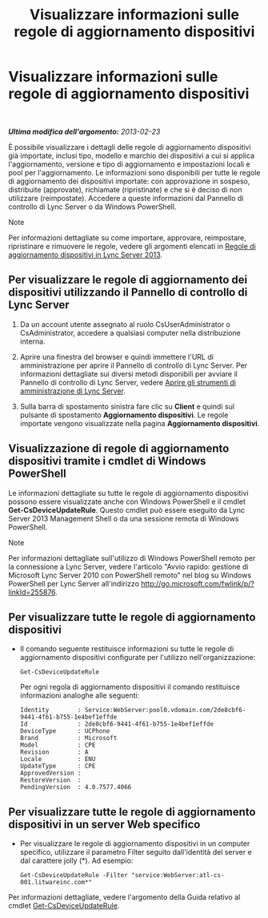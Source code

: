 ﻿---
title: Visualizzare informazioni sulle regole di aggiornamento dispositivi
TOCTitle: Visualizzare informazioni sulle regole di aggiornamento dispositivi
ms:assetid: d6677ca4-024b-4816-8511-8d7630788107
ms:mtpsurl: https://technet.microsoft.com/it-it/library/JJ994077(v=OCS.15)
ms:contentKeyID: 52062448
ms.date: 08/24/2015
mtps_version: v=OCS.15
ms.translationtype: HT
---

# Visualizzare informazioni sulle regole di aggiornamento dispositivi

 

_**Ultima modifica dell'argomento:** 2013-02-23_

È possibile visualizzare i dettagli delle regole di aggiornamento dispositivi già importate, inclusi tipo, modello e marchio dei dispositivi a cui si applica l'aggiornamento, versione e tipo di aggiornamento e impostazioni locali e pool per l'aggiornamento. Le informazioni sono disponibili per tutte le regole di aggiornamento dei dispositivi importate: con approvazione in sospeso, distribuite (approvate), richiamate (ripristinate) e che si è deciso di non utilizzare (reimpostate). Accedere a queste informazioni dal Pannello di controllo di Lync Server o da Windows PowerShell.


> [!NOTE]
> Per informazioni dettagliate su come importare, approvare, reimpostare, ripristinare e rimuovere le regole, vedere gli argomenti elencati in <A href="lync-server-2013-device-update-rules.md">Regole di aggiornamento dispositivi in Lync Server 2013</A>.



## Per visualizzare le regole di aggiornamento dei dispositivi utilizzando il Pannello di controllo di Lync Server

1.  Da un account utente assegnato al ruolo CsUserAdministrator o CsAdministrator, accedere a qualsiasi computer nella distribuzione interna.

2.  Aprire una finestra del browser e quindi immettere l'URL di amministrazione per aprire il Pannello di controllo di Lync Server. Per informazioni dettagliate sui diversi metodi disponibili per avviare il Pannello di controllo di Lync Server, vedere [Aprire gli strumenti di amministrazione di Lync Server](lync-server-2013-open-lync-server-administrative-tools.md).

3.  Sulla barra di spostamento sinistra fare clic su **Client** e quindi sul pulsante di spostamento **Aggiornamento dispositivi**. Le regole importate vengono visualizzate nella pagina **Aggiornamento dispositivi**.

## Visualizzazione di regole di aggiornamento dispositivi tramite i cmdlet di Windows PowerShell

Le informazioni dettagliate su tutte le regole di aggiornamento dispositivi possono essere visualizzate anche con Windows PowerShell e il cmdlet **Get-CsDeviceUpdateRule**. Questo cmdlet può essere eseguito da Lync Server 2013 Management Shell o da una sessione remota di Windows PowerShell.


> [!NOTE]
> Per informazioni dettagliate sull'utilizzo di Windows PowerShell remoto per la connessione a Lync Server, vedere l'articolo "Avvio rapido: gestione di Microsoft Lync Server 2010 con PowerShell remoto" nel blog su Windows PowerShell per Lync Server all'indirizzo <A href="http://go.microsoft.com/fwlink/p/?linkid=255876">http://go.microsoft.com/fwlink/p/?linkId=255876</A>.



## Per visualizzare tutte le regole di aggiornamento dispositivi

  - Il comando seguente restituisce informazioni su tutte le regole di aggiornamento dispositivi configurate per l'utilizzo nell'organizzazione:
    
        Get-CsDeviceUpdateRule
    
    Per ogni regola di aggiornamento dispositivi il comando restituisce informazioni analoghe alle seguenti:
    
        Identity        : Service:WebServer:pool0.vdomain.com/2de8cbf6-9441-4f61-b755-1e4bef1effde
        Id              : 2de8cbf6-9441-4f61-b755-1e4bef1effde
        DeviceType      : UCPhone
        Brand           : Microsoft
        Model           : CPE
        Revision        : A
        Locale          : ENU
        UpdateType      : CPE
        ApprovedVersion :
        RestoreVersion  :
        PendingVersion  : 4.0.7577.4066

## Per visualizzare tutte le regole di aggiornamento dispositivi in un server Web specifico

  - Per visualizzare le regole di aggiornamento dispositivi in un computer specifico, utilizzare il parametro Filter seguito dall'identità del server e dal carattere jolly (\*). Ad esempio:
    
        Get-CsDeviceUpdateRule -Filter "service:WebServer:atl-cs-001.litwareinc.com*"

Per informazioni dettagliate, vedere l'argomento della Guida relativo al cmdlet [Get-CsDeviceUpdateRule](get-csdeviceupdaterule.md).

